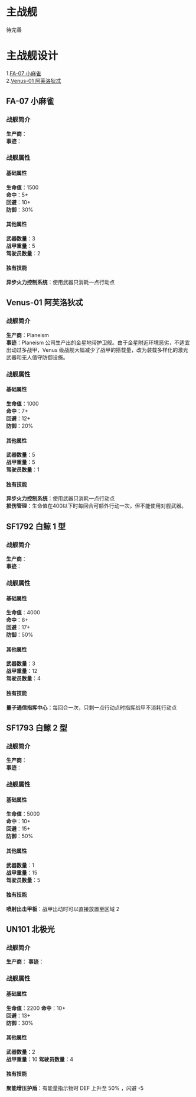 
# 主战舰
待完善  

# 主战舰设计
1.[FA-07 小麻雀](##FA-07小麻雀)  
2.[Venus-01 阿芙洛狄忒](#Venus-01阿芙洛狄忒)
## FA-07 小麻雀
### 战舰简介
**生产商**：  
**事迹**：
### 战舰属性
#### 基础属性
**生命值**：1500  
**命中**：5+  
**回避**：10+  
**防御**：30%  
#### 其他属性
**武器数量**：3  
**战甲重量**：5  
**驾驶员数量**：2  
#### 独有技能
**异步火力控制系统**：使用武器只消耗一点行动点

## Venus-01 阿芙洛狄忒
### 战舰简介
**生产商**：Planeism   
**事迹**：Planeism 公司生产出的金星地带护卫舰。由于金星附近环境恶劣，不适宜出动过多战甲，Venus 级战舰大幅减少了战甲的搭载量，改为装载多样化的激光武器和无人值守防御设施。
### 战舰属性
#### 基础属性
**生命值**：1000  
**命中**：7+  
**回避**：12+  
**防御**：20%  
#### 其他属性
**武器数量**：5  
**战甲重量**：5  
**驾驶员数量**：1  
#### 独有技能
**异步火力控制系统**：使用武器只消耗一点行动点  
**损伤管理**：生命值在400以下时每回合可额外行动一次，但不能使用对舰武器。

## SF1792 白鲸 1 型
### 战舰简介
**生产商**：   
**事迹**：  
### 战舰属性
#### 基础属性
**生命值**：4000  
**命中**：8+  
**回避**：17+  
**防御**：50%
#### 其他属性
**武器数量**：3  
**战甲重量**：12  
**驾驶员数量**：4  
#### 独有技能
**量子通信指挥中心**：每回合一次，只剩一点行动点时指挥战甲不消耗行动点

## SF1793 白鲸 2 型
### 战舰简介
**生产商**：  
**事迹**：  
### 战舰属性
#### 基础属性
**生命值**：5000  
**命中**：10+  
**回避**：15+  
**防御**：50%
#### 其他属性
**武器数量**：1  
**战甲重量**：15  
**驾驶员数量**：5
#### 独有技能
**喷射出击甲板**：战甲出动时可以直接放置至区域 2

## UN101 北极光
### 战舰简介
**生产商**： 
**事迹**：
### 战舰属性
#### 基础属性
**生命值**：2200
**命中**：10+  
**回避**：13+  
**防御**：30%
#### 其他属性
**武器数量**：2  
**战甲重量**：10 
**驾驶员数量**：4
#### 独有技能
**聚能增压护盾**：有能量指示物时 DEF 上升至 50% ，闪避 -5

